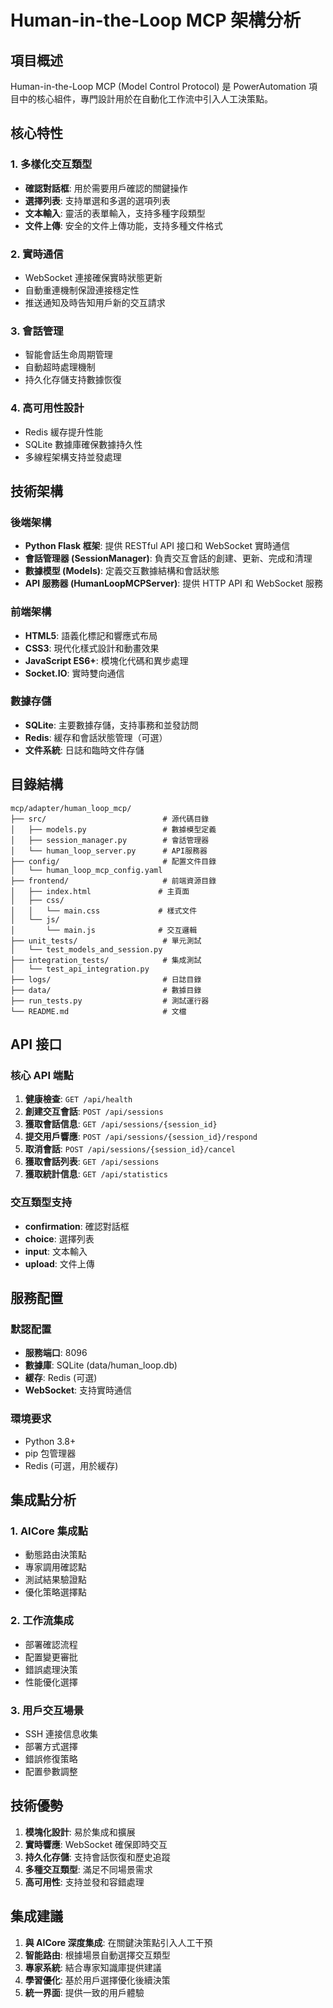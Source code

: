 # Human-in-the-Loop MCP 架構分析

## 項目概述

Human-in-the-Loop MCP (Model Control Protocol) 是 PowerAutomation 項目中的核心組件，專門設計用於在自動化工作流中引入人工決策點。

## 核心特性

### 1. 多樣化交互類型
- **確認對話框**: 用於需要用戶確認的關鍵操作
- **選擇列表**: 支持單選和多選的選項列表
- **文本輸入**: 靈活的表單輸入，支持多種字段類型
- **文件上傳**: 安全的文件上傳功能，支持多種文件格式

### 2. 實時通信
- WebSocket 連接確保實時狀態更新
- 自動重連機制保證連接穩定性
- 推送通知及時告知用戶新的交互請求

### 3. 會話管理
- 智能會話生命周期管理
- 自動超時處理機制
- 持久化存儲支持數據恢復

### 4. 高可用性設計
- Redis 緩存提升性能
- SQLite 數據庫確保數據持久性
- 多線程架構支持並發處理

## 技術架構

### 後端架構
- **Python Flask 框架**: 提供 RESTful API 接口和 WebSocket 實時通信
- **會話管理器 (SessionManager)**: 負責交互會話的創建、更新、完成和清理
- **數據模型 (Models)**: 定義交互數據結構和會話狀態
- **API 服務器 (HumanLoopMCPServer)**: 提供 HTTP API 和 WebSocket 服務

### 前端架構
- **HTML5**: 語義化標記和響應式布局
- **CSS3**: 現代化樣式設計和動畫效果
- **JavaScript ES6+**: 模塊化代碼和異步處理
- **Socket.IO**: 實時雙向通信

### 數據存儲
- **SQLite**: 主要數據存儲，支持事務和並發訪問
- **Redis**: 緩存和會話狀態管理（可選）
- **文件系統**: 日誌和臨時文件存儲

## 目錄結構

```
mcp/adapter/human_loop_mcp/
├── src/                          # 源代碼目錄
│   ├── models.py                 # 數據模型定義
│   ├── session_manager.py        # 會話管理器
│   └── human_loop_server.py      # API服務器
├── config/                       # 配置文件目錄
│   └── human_loop_mcp_config.yaml
├── frontend/                     # 前端資源目錄
│   ├── index.html               # 主頁面
│   ├── css/
│   │   └── main.css             # 樣式文件
│   └── js/
│       └── main.js              # 交互邏輯
├── unit_tests/                   # 單元測試
│   └── test_models_and_session.py
├── integration_tests/            # 集成測試
│   └── test_api_integration.py
├── logs/                         # 日誌目錄
├── data/                         # 數據目錄
├── run_tests.py                  # 測試運行器
└── README.md                     # 文檔
```

## API 接口

### 核心 API 端點
1. **健康檢查**: `GET /api/health`
2. **創建交互會話**: `POST /api/sessions`
3. **獲取會話信息**: `GET /api/sessions/{session_id}`
4. **提交用戶響應**: `POST /api/sessions/{session_id}/respond`
5. **取消會話**: `POST /api/sessions/{session_id}/cancel`
6. **獲取會話列表**: `GET /api/sessions`
7. **獲取統計信息**: `GET /api/statistics`

### 交互類型支持
- **confirmation**: 確認對話框
- **choice**: 選擇列表
- **input**: 文本輸入
- **upload**: 文件上傳

## 服務配置

### 默認配置
- **服務端口**: 8096
- **數據庫**: SQLite (data/human_loop.db)
- **緩存**: Redis (可選)
- **WebSocket**: 支持實時通信

### 環境要求
- Python 3.8+
- pip 包管理器
- Redis (可選，用於緩存)

## 集成點分析

### 1. AICore 集成點
- 動態路由決策點
- 專家調用確認點
- 測試結果驗證點
- 優化策略選擇點

### 2. 工作流集成
- 部署確認流程
- 配置變更審批
- 錯誤處理決策
- 性能優化選擇

### 3. 用戶交互場景
- SSH 連接信息收集
- 部署方式選擇
- 錯誤修復策略
- 配置參數調整

## 技術優勢

1. **模塊化設計**: 易於集成和擴展
2. **實時響應**: WebSocket 確保即時交互
3. **持久化存儲**: 支持會話恢復和歷史追蹤
4. **多種交互類型**: 滿足不同場景需求
5. **高可用性**: 支持並發和容錯處理

## 集成建議

1. **與 AICore 深度集成**: 在關鍵決策點引入人工干預
2. **智能路由**: 根據場景自動選擇交互類型
3. **專家系統**: 結合專家知識庫提供建議
4. **學習優化**: 基於用戶選擇優化後續決策
5. **統一界面**: 提供一致的用戶體驗

